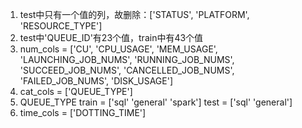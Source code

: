 1. test中只有一个值的列，故删除：['STATUS', 'PLATFORM', 'RESOURCE_TYPE']
2. test中'QUEUE_ID'有23个值，train中有43个值
3. num_cols = ['CU', 'CPU_USAGE', 'MEM_USAGE', 'LAUNCHING_JOB_NUMS', 'RUNNING_JOB_NUMS', 'SUCCEED_JOB_NUMS', 'CANCELLED_JOB_NUMS', 'FAILED_JOB_NUMS', 'DISK_USAGE']
4. cat_cols = ['QUEUE_TYPE']
5. QUEUE_TYPE
train = ['sql' 'general' 'spark']
test = ['sql' 'general']
6. time_cols = ['DOTTING_TIME']
